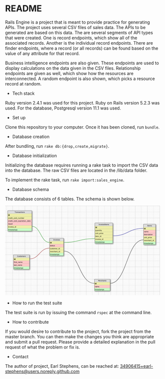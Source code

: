 # README

Rails Engine is a project that is meant to provide practice for generating APIs.  The project uses several CSV files of sales data.  The APIs to be generated are based on this data.  The are several segments of API types that were created.  One is record endpoints, which show all of the associated records.  Another is the individual record endpoints.  There are finder endpoints, where a record (or all records) can be found based on the value of any attribute for that record.

Business intelligence endpoints are also given.  These endpoints are used to display calculations on the data given in the CSV files.  Relationship endpoints are given as well, which show how the resources are interconnected.  A random endpoint is also shown, which picks a resource record at random.

* Tech stack

Ruby version 2.4.1 was used for this project.  Ruby on Rails version 5.2.3 was used. For the database, Postgresql version 11.1 was used.

* Set up

Clone this repository to your computer.  Once it has been cloned, run `bundle`.

* Database creation

After bundling, run `rake db:{drop,create,migrate}`.

* Database initialization

Initializing the database requires running a rake task to import the CSV data into the database.  The raw CSV files are located in the /lib/data folder.

To implement the rake task, run `rake import:sales_engine`.

* Database schema

The database consists of 6 tables.  The schema is shown below.

![schema](schema.png)

* How to run the test suite

The test suite is run by issuing the command `rspec` at the command line.

* How to contribute

If you would desire to contribute to the project, fork the project from the master branch.  You can then make the changes you think are appropriate and submit a pull request.  Please provide a detailed explanation in the pull request of what the problem or fix is.  

* Contact

The author of project, Earl Stephens, can be reached at: 34906415+earl-stephens@users.noreply.github.com
